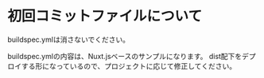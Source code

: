 # 初回コミットファイルについて
buildspec.ymlは消さないでください。

buildspec.ymlの内容は、Nuxt.jsベースのサンプルになります。
dist配下をデプロイする形になっているので、プロジェクトに応じて修正してください。
